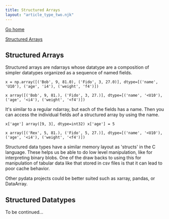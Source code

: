 ```yaml
---
title: Structured Arrays
layout: "article_type_two.njk"
---
```

[Go home](/index.html)

[Structured Arrays](https://numpy.org/doc/stable/user/basics.rec.html)

## Structured Arrays

Structured arrays are ndarrays whose datatype are a composition of simpler datatypes organized as a sequence of named fields. 

`
x = np.array([('Bob', 9, 81.0), ('Fido', 3, 27.0)],
dtype=[('name', 'U10'), ('age', 'i4'), ('weight', 'f4')])
`

`x
array([('Bob', 9, 81.), ('Fido', 3, 27.)],
dtype=[('name', '<U10'), ('age', '<i4'), ('weight', '<f4')])
`

It's similar to a regular ndarray, but each of the fields has a name. Then you can access the individual fields aof a structured array by using the name.

`
x['age']
array([9, 3], dtype=int32)
x['age'] = 5
`

`x
array([('Rex', 5, 81.), ('Fido', 5, 27.)],
dtype=[('name', '<U10'), ('age', '<i4'), ('weight', '<f4')])
`

Structured data types have a similar memory layout as 'structs' in the C language. These helps us be able to do low level manipulation, like for interpreting binary blobs. One of the draw backs to using this for manipulation of tabular data like that stored in csv files is that it can lead to poor cache behavior.

Other pydata projects could be better suited such as xarray, pandas, or DataArray.

## Structured Datatypes

To be continued...



